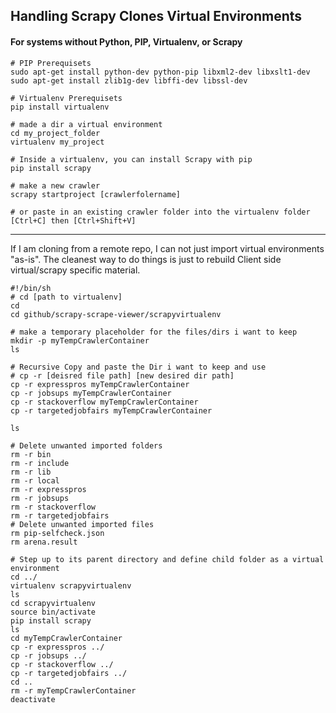 ## Handling Scrapy Clones Virtual Environments

#### For systems without Python, PIP, Virtualenv, or Scrapy

```
# PIP Prerequisets
sudo apt-get install python-dev python-pip libxml2-dev libxslt1-dev
sudo apt-get install zlib1g-dev libffi-dev libssl-dev

# Virtualenv Prerequisets
pip install virtualenv

# made a dir a virtual environment
cd my_project_folder
virtualenv my_project

# Inside a virtualenv, you can install Scrapy with pip
pip install scrapy

# make a new crawler
scrapy startproject [crawlerfolername]

# or paste in an existing crawler folder into the virtualenv folder
[Ctrl+C] then [Ctrl+Shift+V]
```
---

If I am cloning from a remote repo, I can not just import virtual environments "as-is".
The cleanest way to do things is just to rebuild Client side virtual/scrapy specific material.

```
#!/bin/sh
# cd [path to virtualenv]
cd
cd github/scrapy-scrape-viewer/scrapyvirtualenv

# make a temporary placeholder for the files/dirs i want to keep
mkdir -p myTempCrawlerContainer
ls

# Recursive Copy and paste the Dir i want to keep and use
# cp -r [deisred file path] [new desired dir path]
cp -r expresspros myTempCrawlerContainer
cp -r jobsups myTempCrawlerContainer
cp -r stackoverflow myTempCrawlerContainer
cp -r targetedjobfairs myTempCrawlerContainer

ls

# Delete unwanted imported folders
rm -r bin
rm -r include
rm -r lib
rm -r local
rm -r expresspros
rm -r jobsups
rm -r stackoverflow
rm -r targetedjobfairs
# Delete unwanted imported files
rm pip-selfcheck.json
rm arena.result

# Step up to its parent directory and define child folder as a virtual environment
cd ../
virtualenv scrapyvirtualenv
ls
cd scrapyvirtualenv
source bin/activate
pip install scrapy
ls
cd myTempCrawlerContainer
cp -r expresspros ../
cp -r jobsups ../
cp -r stackoverflow ../
cp -r targetedjobfairs ../
cd ..
rm -r myTempCrawlerContainer
deactivate
```



